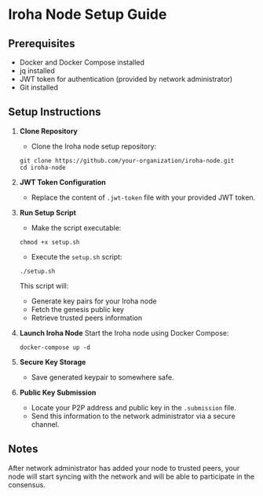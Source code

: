 # Iroha Node Setup Guide

## Prerequisites

- Docker and Docker Compose installed
- jq installed
- JWT token for authentication (provided by network administrator)
- Git installed

## Setup Instructions

1. **Clone Repository**
   - Clone the Iroha node setup repository:
   ```
   git clone https://github.com/your-organization/iroha-node.git
   cd iroha-node
   ```

2. **JWT Token Configuration**
   - Replace the content of `.jwt-token` file with your provided JWT token.

3. **Run Setup Script**
   - Make the script executable:
   ```
   chmod +x setup.sh
   ```
   - Execute the `setup.sh` script:
   ```
   ./setup.sh
   ```
   This script will:
   - Generate key pairs for your Iroha node
   - Fetch the genesis public key
   - Retrieve trusted peers information

4. **Launch Iroha Node**
   Start the Iroha node using Docker Compose:
   ```
   docker-compose up -d
   ```

5. **Secure Key Storage**
   - Save generated keypair to somewhere safe.

6. **Public Key Submission**
   - Locate your P2P address and public key in the `.submission` file.
   - Send this information to the network administrator via a secure channel.

## Notes
After network administrator has added your node to trusted peers, your node will start syncing with the network and will be able to participate in the consensus.